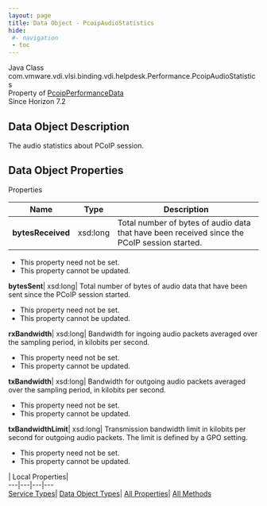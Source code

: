 ```yaml
---
layout: page
title: Data Object - PcoipAudioStatistics
hide:
 #- navigation
 - toc
---
```






Java Class
    com.vmware.vdi.vlsi.binding.vdi.helpdesk.Performance.PcoipAudioStatistics  
Property of
     [PcoipPerformanceData](vdi.helpdesk.Performance.PcoipPerformanceData.md#field_detail)  
Since 
    Horizon 7.2

## Data Object Description 

The audio statistics about PCoIP session. 

## Data Object Properties

Properties

Name |  Type |  Description   
---|---|---  
**bytesReceived**|  xsd:long|  Total number of bytes of audio data that have been received since the PCoIP session started.   


* This property need not be set.
* This property cannot be updated.

  
**bytesSent**|  xsd:long|  Total number of bytes of audio data that have been sent since the PCoIP session started.   


* This property need not be set.
* This property cannot be updated.

  
**rxBandwidth**|  xsd:long|  Bandwidth for ingoing audio packets averaged over the sampling period, in kilobits per second.   


* This property need not be set.
* This property cannot be updated.

  
**txBandwidth**|  xsd:long|  Bandwidth for outgoing audio packets averaged over the sampling period, in kilobits per second.   


* This property need not be set.
* This property cannot be updated.

  
**txBandwidthLimit**|  xsd:long|  Transmission bandwidth limit in kilobits per second for outgoing audio packets. The limit is defined by a GPO setting.   


* This property need not be set.
* This property cannot be updated.

  
  
  
 | Local Properties|   
---|---|---|---  
[Service Types](index-mo_types.md)| [Data Object Types](index-do_types.md)| [All Properties](index-properties.md)| [All Methods](index-methods.md)  
  
  


